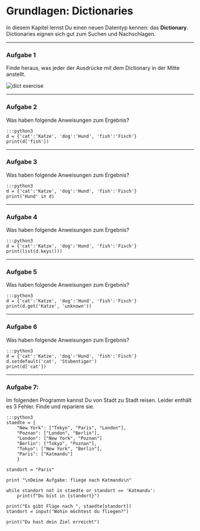 
# Grundlagen: Dictionaries

In diesem Kapitel lernst Du einen neuen Datentyp kennen: das **Dictionary**.
Dictionaries eignen sich gut zum Suchen und Nachschlagen.

----

### Aufgabe 1

Finde heraus, was jeder der Ausdrücke mit dem Dictionary in der Mitte anstellt.

![dict exercise](images/dicts.png)

----

### Aufgabe 2

Was haben folgende Anweisungen zum Ergebnis?

    :::python3
    d = {'cat':'Katze', 'dog':'Hund', 'fish':'Fisch'}
    print(d['fish'])

----

### Aufgabe 3

Was haben folgende Anweisungen zum Ergebnis?

    :::python3
    d = {'cat':'Katze', 'dog':'Hund', 'fish':'Fisch'}
    print('Hund' in d)

----

### Aufgabe 4

Was haben folgende Anweisungen zum Ergebnis?

    :::python3
    d = {'cat':'Katze', 'dog':'Hund', 'fish':'Fisch'}
    print(list(d.keys()))

----

### Aufgabe 5

Was haben folgende Anweisungen zum Ergebnis?

    :::python3
    d = {'cat':'Katze', 'dog':'Hund', 'fish':'Fisch'}
    print(d.get('Katze', 'unknown'))

----

### Aufgabe 6

Was haben folgende Anweisungen zum Ergebnis?

    :::python3
    d = {'cat':'Katze', 'dog':'Hund', 'fish':'Fisch'}
    d.setdefault('cat', 'Stubentiger')
    print(d['cat'])

----

### Aufgabe 7:

Im folgenden Programm kannst Du von Stadt zu Stadt reisen.
Leider enthält es 3 Fehler. Finde und repariere sie.

    :::python3
    staedte = {
        "New York": ["Tokyo", "Paris", "London"],
        "Poznan": ["London", "Berlin"],
        "London": ["New York", "Poznan"]
        "Berlin": ["Tokyo", "Poznan"],
        "Tokyo": ["New York", "Berlin"],
        "Paris": ["Katmandu"]
        }

    standort = "Paris"

    print "\nDeine Aufgabe: fliege nach Katmandu\n"

    while standort not in staedte or standort == 'Katmandu':
        print(f"Du bist in {standort}")

    print("Es gibt Flüge nach ", staedte[standort])
    standort = input("Wohin möchtest du fliegen?")

    print("Du hast dein Ziel erreicht")
